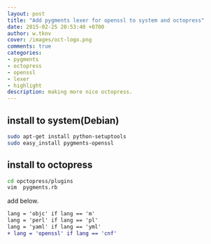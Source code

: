 ```yaml
---
layout: post
title: "Add pygments lexer for openssl to system and octopress"
date: 2015-02-25 20:53:40 +0700
author: w.tknv
cover: /images/oct-logo.png
comments: true
categories: 
- pygments
- octopress
- openssl
- lexer
- highlight
description: making more nice octopress.
---
```

## install to system(Debian)  

```bash
sudo apt-get install python-setuptools
sudo easy_install pygments-openssl
```   

## install to octopress

```bash  
cd opctopress/plugins
vim  pygments.rb
```
add below.

```diff
lang = 'objc' if lang == 'm'
lang = 'perl' if lang == 'pl'
lang = 'yaml' if lang == 'yml'
+ lang = 'openssl' if lang == 'cnf'
```